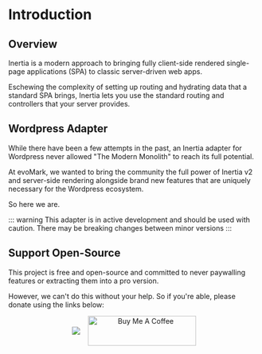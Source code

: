 # Introduction

## Overview

Inertia is a modern approach to bringing fully client-side rendered single-page applications (SPA) to classic server-driven web apps.

Eschewing the complexity of setting up routing and hydrating data that a standard SPA brings, Inertia lets you use the standard routing and controllers that your server provides.

## Wordpress Adapter

While there have been a few attempts in the past, an Inertia adapter for Wordpress never allowed "The Modern Monolith" to reach its full potential.

At evoMark, we wanted to bring the community the full power of Inertia v2 and server-side rendering alongside brand new features that are uniquely necessary for the Wordpress ecosystem.

So here we are.

::: warning
This adapter is in active development and should be used with caution. There may be breaking changes between minor versions
:::

## Support Open-Source

This project is free and open-source and committed to never paywalling features or extracting them into a pro version.

However, we can't do this without your help. So if you're able, please donate using the links below:

<p align="center" style="display:flex;align-items:center;gap:1rem;justify-content:center">
<a href="https://github.com/sponsors/craigrileyuk" target="_blank">
<img src="https://img.shields.io/badge/sponsor-GitHub%20Sponsors-fafbfc?style=for-the-badge&logo=github">
</a>
<a href="https://www.buymeacoffee.com/craigrileyuk" target="_blank"><img src="https://cdn.buymeacoffee.com/buttons/v2/default-yellow.png" alt="Buy Me A Coffee" style="height: 60px !important;width: 217px !important;" ></a>
</p>

